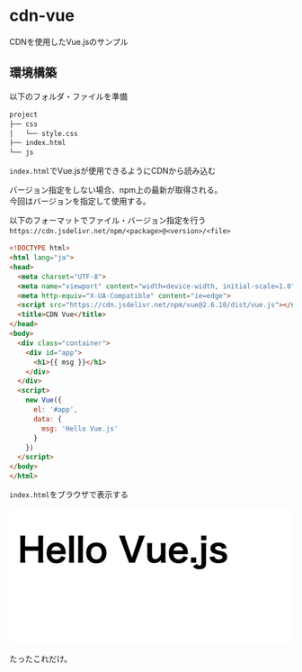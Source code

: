 # cdn-vue

CDNを使用したVue.jsのサンプル

## 環境構築

以下のフォルダ・ファイルを準備

```bash
project
├── css
│   └── style.css
├── index.html
└── js
```

`index.html`でVue.jsが使用できるようにCDNから読み込む

バージョン指定をしない場合、npm上の最新が取得される。  
今回はバージョンを指定して使用する。

以下のフォーマットでファイル・バージョン指定を行う  
`https://cdn.jsdelivr.net/npm/<package>@<version>/<file>`

```html
<!DOCTYPE html>
<html lang="ja">
<head>
  <meta charset="UTF-8">
  <meta name="viewport" content="width=device-width, initial-scale=1.0">
  <meta http-equiv="X-UA-Compatible" content="ie=edge">
  <script src="https://cdn.jsdelivr.net/npm/vue@2.6.10/dist/vue.js"></script>
  <title>CDN Vue</title>
</head>
<body>
  <div class="container">
    <div id="app">
      <h1>{{ msg }}</h1>
    </div>
  </div>
  <script>
    new Vue({
      el: '#app',
      data: {
        msg: 'Hello Vue.js'
      }
    })
  </script>
</body>
</html>
```

`index.html`をブラウザで表示する

![キャプチャ](img/2019-07-19-16-35-43.png)

たったこれだけ。
